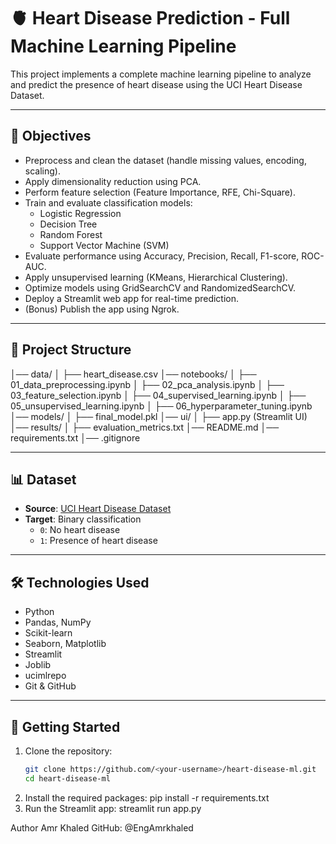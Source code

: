 # 🫀 Heart Disease Prediction - Full Machine Learning Pipeline

This project implements a complete machine learning pipeline to analyze and predict the presence of heart disease using the UCI Heart Disease Dataset.

---

## 🎯 Objectives

- Preprocess and clean the dataset (handle missing values, encoding, scaling).
- Apply dimensionality reduction using PCA.
- Perform feature selection (Feature Importance, RFE, Chi-Square).
- Train and evaluate classification models:
  - Logistic Regression
  - Decision Tree
  - Random Forest
  - Support Vector Machine (SVM)
- Evaluate performance using Accuracy, Precision, Recall, F1-score, ROC-AUC.
- Apply unsupervised learning (KMeans, Hierarchical Clustering).
- Optimize models using GridSearchCV and RandomizedSearchCV.
- Deploy a Streamlit web app for real-time prediction.
- (Bonus) Publish the app using Ngrok.

---

## 📂 Project Structure
│── data/
│ ├── heart_disease.csv
│── notebooks/
│ ├── 01_data_preprocessing.ipynb
│ ├── 02_pca_analysis.ipynb
│ ├── 03_feature_selection.ipynb
│ ├── 04_supervised_learning.ipynb
│ ├── 05_unsupervised_learning.ipynb
│ ├── 06_hyperparameter_tuning.ipynb
│── models/
│ ├── final_model.pkl
│── ui/
│ ├── app.py (Streamlit UI)
│── results/
│ ├── evaluation_metrics.txt
│── README.md
│── requirements.txt
│── .gitignore


---

## 📊 Dataset

- **Source**: [UCI Heart Disease Dataset](https://archive.ics.uci.edu/ml/datasets/heart+Disease)
- **Target**: Binary classification
  - `0`: No heart disease
  - `1`: Presence of heart disease

---

## 🛠️ Technologies Used

- Python
- Pandas, NumPy
- Scikit-learn
- Seaborn, Matplotlib
- Streamlit
- Joblib
- ucimlrepo
- Git & GitHub

---

## 🚀 Getting Started

1. Clone the repository:
   ```bash
   git clone https://github.com/<your-username>/heart-disease-ml.git
   cd heart-disease-ml
2. Install the required packages:
   pip install -r requirements.txt
3. Run the Streamlit app:
   streamlit run app.py


Author
Amr Khaled
GitHub: @EngAmrkhaled

